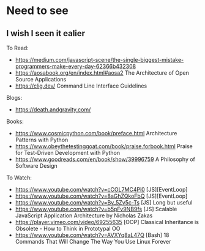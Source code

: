 # Need to see

## I wish I seen it ealier


To Read:
- https://medium.com/javascript-scene/the-single-biggest-mistake-programmers-make-every-day-62366b432308
- https://aosabook.org/en/index.html#aosa2 The Architecture of Open Source Applications
- https://clig.dev/ Command Line Interface Guidelines

Blogs:
- https://death.andgravity.com/

Books:
- https://www.cosmicpython.com/book/preface.html Architecture Patterns with Python
- https://www.obeythetestinggoat.com/book/praise.forbook.html Praise for Test-Driven Development with Python
- https://www.goodreads.com/en/book/show/39996759 A Philosophy of Software Design

To Watch:
- https://www.youtube.com/watch?v=cCOL7MC4Pl0 [JS][EventLoop]
- https://www.youtube.com/watch?v=8aGhZQkoFbQ [JS][EventLoop]
- https://www.youtube.com/watch?v=Bv_5Zv5c-Ts [JS] Long but useful
- https://www.youtube.com/watch?v=b5pFv9NB9fs [JS] Scalable JavaScript Application Architecture by Nicholas Zakas
- https://player.vimeo.com/video/69255635 [OOP] Classical Inheritance is Obsolete - How to Think in Prototypal OO
- https://www.youtube.com/watch?v=AVXYq8aL47Q [Bash] 18 Commands That Will Change The Way You Use Linux Forever 

